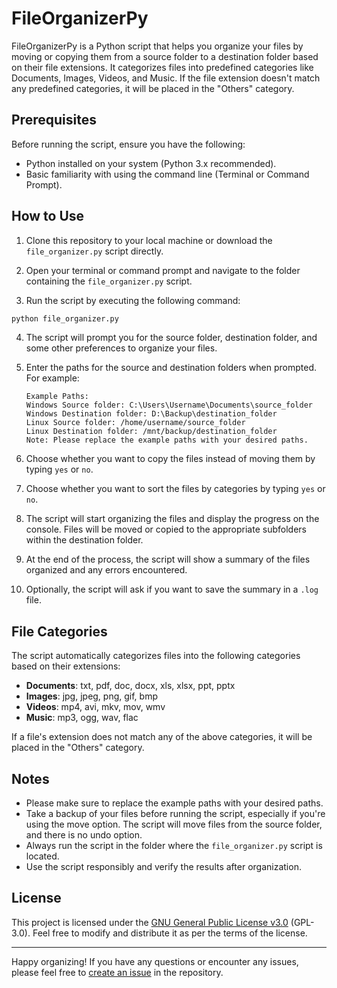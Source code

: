 # FileOrganizerPy

FileOrganizerPy is a Python script that helps you organize your files by moving or copying them from a source folder to a destination folder based on their file extensions. It categorizes files into predefined categories like Documents, Images, Videos, and Music. If the file extension doesn't match any predefined categories, it will be placed in the "Others" category.

## Prerequisites

Before running the script, ensure you have the following:

- Python installed on your system (Python 3.x recommended).
- Basic familiarity with using the command line (Terminal or Command Prompt).

## How to Use

1. Clone this repository to your local machine or download the `file_organizer.py` script directly.

2. Open your terminal or command prompt and navigate to the folder containing the `file_organizer.py` script.

3. Run the script by executing the following command:

```bash
python file_organizer.py
```

4. The script will prompt you for the source folder, destination folder, and some other preferences to organize your files.

5. Enter the paths for the source and destination folders when prompted. For example:

   ```
   Example Paths:
   Windows Source folder: C:\Users\Username\Documents\source_folder
   Windows Destination folder: D:\Backup\destination_folder
   Linux Source folder: /home/username/source_folder
   Linux Destination folder: /mnt/backup/destination_folder
   Note: Please replace the example paths with your desired paths.
   ```

6. Choose whether you want to copy the files instead of moving them by typing `yes` or `no`.

7. Choose whether you want to sort the files by categories by typing `yes` or `no`.

8. The script will start organizing the files and display the progress on the console. Files will be moved or copied to the appropriate subfolders within the destination folder.

9. At the end of the process, the script will show a summary of the files organized and any errors encountered.

10. Optionally, the script will ask if you want to save the summary in a `.log` file.

## File Categories

The script automatically categorizes files into the following categories based on their extensions:

- **Documents**: txt, pdf, doc, docx, xls, xlsx, ppt, pptx
- **Images**: jpg, jpeg, png, gif, bmp
- **Videos**: mp4, avi, mkv, mov, wmv
- **Music**: mp3, ogg, wav, flac

If a file's extension does not match any of the above categories, it will be placed in the "Others" category.

## Notes

- Please make sure to replace the example paths with your desired paths.
- Take a backup of your files before running the script, especially if you're using the move option. The script will move files from the source folder, and there is no undo option.
- Always run the script in the folder where the `file_organizer.py` script is located.
- Use the script responsibly and verify the results after organization.

## License

This project is licensed under the [GNU General Public License v3.0](LICENSE) (GPL-3.0). Feel free to modify and distribute it as per the terms of the license.

---

Happy organizing! If you have any questions or encounter any issues, please feel free to [create an issue](https://github.com/PawiX25/FileOrganizerPy/issues) in the repository.
